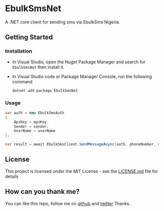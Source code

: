 # EbulkSmsNet

A .NET core client for sending sms via EbulkSms Nigeria.

## Getting Started

### Installation

- In Visual Studio, open the Nuget Package Manager and search for `EbulkSmsNet` then install it.

- In Visual Studio code or Package Manager Console, run the following command

    `dotnet add package EbulkSmsNet`

### Usage

```csharp
var auth = new EbulkSmsAuth
{
    ApiKey = apiKey,
    Sender = sender,
    UserName = userName
};
```

```csharp
var result = await EbulkSmsClient.SendMessageAsync(auth, phoneNumber, message);
```

## License

This project is licensed under the MIT License - see the [LICENSE.md](LICENSE.md) file for details


## How can you thank me?
You can like this repo, follow me on [github](https://github.com/mojoblanco) and [twitter](https://twitter.com/themojoblanco)
Thanks.

